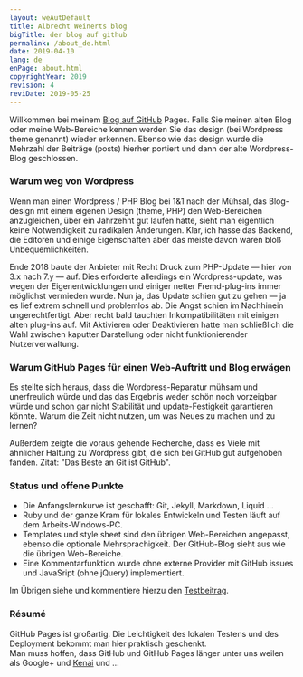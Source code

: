 ```yaml
---
layout: weAutDefault
title: Albrecht Weinerts blog
bigTitle: der blog auf github
permalink: /about_de.html
date: 2019-04-10
lang: de
enPage: about.html 
copyrightYear: 2019
revision: 4
reviDate: 2019-05-25
---
```


Willkommen bei meinem 
[Blog auf GitHub](/index.html "Inhalt / Beiträge siehe hier") Pages. Falls
Sie meinen alten Blog oder meine Web-Bereiche kennen werden Sie das design 
(bei Wordpress theme genannt) wieder erkennen. Ebenso wie das design wurde
die Mehrzahl der Beiträge (posts) hierher portiert und dann der alte
Wordpress-Blog geschlossen.

### Warum weg von Wordpress

Wenn man einen Wordpress / PHP Blog bei 1&1 nach der Mühsal, das Blog-design 
mit einem eigenen Design (theme, PHP) den Web-Bereichen anzugleichen, über
ein Jahrzehnt gut laufen hatte, sieht man eigentlich keine Notwendigkeit
zu radikalen Änderungen. Klar, ich hasse das Backend, die Editoren und einige
Eigenschaften aber das meiste davon waren bloß Unbequemlichkeiten.

Ende 2018 baute der Anbieter mit Recht Druck zum PHP-Update &mdash; hier
von 3.x nach 7.y &mdash; auf. Dies erforderte allerdings ein 
Wordpress-update, was wegen der Eigenentwicklungen und einiger netter 
Fremd-plug-ins immer möglichst vermieden wurde. Nun ja, das Update schien 
gut zu gehen &mdash; ja es lief extrem schnell und problemlos ab. Die Angst 
schien im Nachhinein ungerechtfertigt.
Aber recht bald tauchten Inkompatibilitäten mit einigen alten plug-ins auf.
Mit Aktivieren
oder Deaktivieren hatte man schließlich die Wahl zwischen kaputter 
Darstellung oder nicht funktionierender Nutzerverwaltung.

### Warum GitHub Pages für einen Web-Auftritt und Blog erwägen

Es stellte sich heraus, dass die Wordpress-Reparatur mühsam und unerfreulich 
würde und das das Ergebnis weder schön noch vorzeigbar würde und schon 
gar nicht Stabilität
und update-Festigkeit garantieren könnte. Warum die Zeit nicht nutzen, um 
was Neues zu machen und zu lernen?

Außerdem zeigte die voraus gehende Recherche, dass es Viele mit ähnlicher 
Haltung zu Wordpress gibt, die sich bei GitHub gut aufgehoben fanden.
Zitat: "Das Beste an Git ist GitHub".

### Status und offene Punkte

+ Die Anfangslernkurve ist geschafft: Git, Jekyll, Markdown, Liquid ... 
+ Ruby und der ganze Kram für lokales Entwickeln und Testen läuft auf dem
  Arbeits-Windows-PC.
+ Templates und style sheet sind den übrigen Web-Bereichen angepasst,
  ebenso die optionale Mehrsprachigkeit. Der GitHub-Blog sieht aus wie die
  übrigen Web-Bereiche.
+ Eine Kommentarfunktion wurde ohne externe Provider mit GitHub issues und
  JavaSript (ohne jQuery) implementiert.

Im Übrigen siehe und kommentiere hierzu den 
[Testbeitrag](/testPost.html "nur Englisch").

### Résumé 

GitHub Pages ist großartig. Die Leichtigkeit des lokalen Testens und des 
Deployment bekommt man hier praktisch geschenkt.<br />
Man muss hoffen, dass GitHub und GitHub Pages länger unter uns weilen als
Google+ und [Kenai](posts/2010/oracleClosesKenai_de.html) und  ...